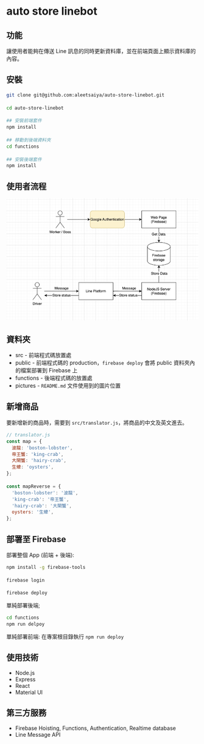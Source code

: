 # auto store linebot

## 功能
讓使用者能夠在傳送 Line 訊息的同時更新資料庫，並在前端頁面上顯示資料庫的內容。

## 安裝
```bash
git clone git@github.com:aleetsaiya/auto-store-linebot.git

cd auto-store-linebot

## 安裝前端套件
npm install

## 移動到後端資料夾
cd functions

## 安裝後端套件
npm install
```

## 使用者流程
![app structure](./pictures/drawIO.jpg)

## 資料夾
+ src - 前端程式碼放置處
+ public - 前端程式碼的 production，`firebase deploy` 會將 public 資料夾內的檔案部署到 Firebase 上
+ functions - 後端程式碼的放置處
+ pictures - `README.md` 文件使用到的圖片位置

## 新增商品
要新增新的商品時，需要到 `src/translator.js`，將商品的中文及英文進去。

```javascript
// translator.js
const map = {
  波龍: 'boston-lobster',
  帝王蟹: 'king-crab',
  大閘蟹: 'hairy-crab',
  生蠔: 'oysters',
};

const mapReverse = {
  'boston-lobster': '波龍',
  'king-crab': '帝王蟹',
  'hairy-crab': '大閘蟹',
  oysters: '生蠔',
};
```

## 部署至 Firebase
部署整個 App (前端 + 後端):
```bash
npm install -g firebase-tools

firebase login

firebase deploy
```

單純部署後端;
```bash
cd functions
npm run delpoy
```

單純部署前端: 在專案根目錄執行 `npm run deploy`

## 使用技術
+ Node.js
+ Express
+ React
+ Material UI

## 第三方服務
+ Firebase Hoisting, Functions, Authentication, Realtime database
+ Line Message API